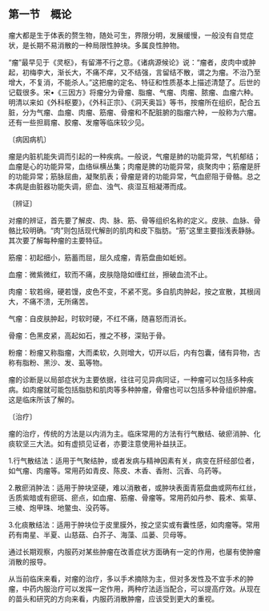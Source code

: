 ## 第一节　概论

瘤大都是生于体表的赘生物，随处可生，界限分明，发展缓慢，一般没有自觉症状，是长期不易消散的一种局限性肿块。多属良性肿物。

“瘤”最早见于《灵枢》，有留滞不行之意。《诸病源候论》说：“瘤者，皮肉中或肿起，初梅李大，渐长大，不痛不痒，又不结强，言留结不散，谓之为瘤。不治乃至增大，不复消，不能杀人。”这把瘤的定名、特征和性质基本上描述清楚了。后世的记载很多。宋•《三因方》将瘤分为骨瘤、脂瘤、气瘤、肉瘤、脓瘤、血瘤六种。明清以来如《外科枢要》，《外科正宗》、《洞天奥旨》等书，按瘤所在组织，配合五脏，分为气瘤、血瘤、肉瘤、筋瘤、骨瘤和不配脏腑的脂瘤六种，一般称为六瘤。还有一些担肩瘤、胶瘤、发瘤等临床较少见。

〔病因病机〕

瘤是内脏机能失调而引起的一种疾病。一般说，气瘤是肺的功能异常，气机郁结；血瘤是心的功能异常，血络纵横丛集；肉瘤是脾的功能异常，痰聚肉中；筋瘤是肝的功能异常；筋脉屈曲，凝聚肌表；骨瘤是肾的功能异常，气血瘀阻于骨骼。总之本病是由脏器功能失调，瘀血、浊气、痰湿互相凝滞而成。

〔辨证〕

对瘤的辨证，首先要了解皮、肉、脉、筋、骨等组织名称的定义。皮肤、血脉、骨骼比较明确。“肉”则包括现代解剖的肌肉和皮下脂肪。“筋”这里主要指浅表静脉。其次要了解每种瘤的主要特征。

筋瘤：初起细小，筋蓄而屈，屈久成瘤，青筋盘曲如蚯蚓。

血瘤：微紫微红，软而不痛，皮肤隐隐如缠红丝，擦破血流不止。

肉瘤：软若绵，硬若馒，皮色不变，不紧不宽。多自肌肉肿起，按之宣散，其根阔大，不痛不溃，无所痛苦。

气瘤：自皮肤肿起，时软时硬，不红不痛，随喜怒而消长。

骨瘤：色黑皮紧，高起如石，推之不移，深贴于骨。

粉瘤：粉瘤又称脂瘤，大而柔软，久则增大，切开以后，内有包囊，储有异物，古称有脂粉、黑沙、发、虱等物。

瘤的诊断是以局部症状为主要依据，往往可见异病同证，一种瘤可以包括多种疾病。如肉瘤就可能包括脂肪和肌肉等多种肿瘤，骨瘤也可以包括多种骨组织肿瘤。这是临床所该了解的。

〔治疗〕

瘤的治疗，传统的方法是以内消为主。临床常用的方法有行气散结、破瘀消肿、化痰软坚三大法。如有虚损见证者，亦要注意使用补益扶正。

1.行气散结法：适用于气聚结肿，或者发病与精神因素有关，病变在肝经部位者，如气瘤、肉瘤等。常用药如青皮、陈皮、木香、香附、沉香、乌药等。

2.散瘀消肿法：适用于肿块坚硬，难以消散者，或肿块表面青筋盘曲或网布红丝，舌质紫暗或有瘀斑、瘀点，如血瘤、筋瘤、骨瘤等。常用药如丹参、莪术、紫草、三棱、炮甲珠、地鳖虫、没药等。

3.化痰散结法：适用于肿块位于皮里膜外，按之坚实或有囊性感，如肉瘤等。常用药有南星、半夏、山慈菇、白芥子、海藻、瓜蒌、贝母等。

通过长期观察，内服药对某些肿瘤在改善症状方面确有一定的作用，也屡有使肿瘤消散的报导。

从当前临床来看，对瘤的治疗，多以手术摘除为主，但对多发性及不宜手术的肿瘤，中药内服治疗可以发挥一定作用，两种疗法适当配合，可以提高疗效。从现在的苗头和研究的方向来看，内服药消散肿瘤，应该受到更大的重视。
